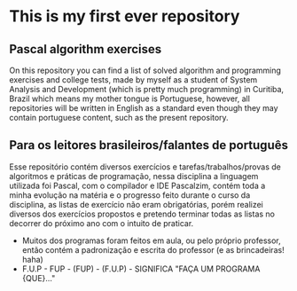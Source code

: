 # This is my first ever repository





## Pascal algorithm exercises

On this repository you can find a list of solved algorithm and programming exercises and college tests, made by myself as a student of System Analysis and Development (which is pretty much programming) in Curitiba, Brazil which means my mother tongue is Portuguese, however, all repositories will be written in English as a standard even though they may contain portuguese content, such as the present repository.




## Para os leitores brasileiros/falantes de português

Esse repositório contém diversos exercícios e tarefas/trabalhos/provas de algoritmos e práticas de programação, nessa disciplina a linguagem utilizada foi Pascal, com o compilador e IDE Pascalzim, contém toda a minha evolução na matéria e o progresso feito durante o curso da disciplina, as listas de exercício não eram obrigatórias, porém realizei diversos dos exercícios propostos e pretendo terminar todas as listas no decorrer do próximo ano com o intuito de praticar.


* Muitos dos programas foram feitos em aula, ou pelo próprio professor, então contém a padronização e escrita do professor (e as brincadeiras! haha)
* F.U.P - FUP - (FUP) - (F.U.P) - SIGNIFICA "FAÇA UM PROGRAMA {QUE}..."
